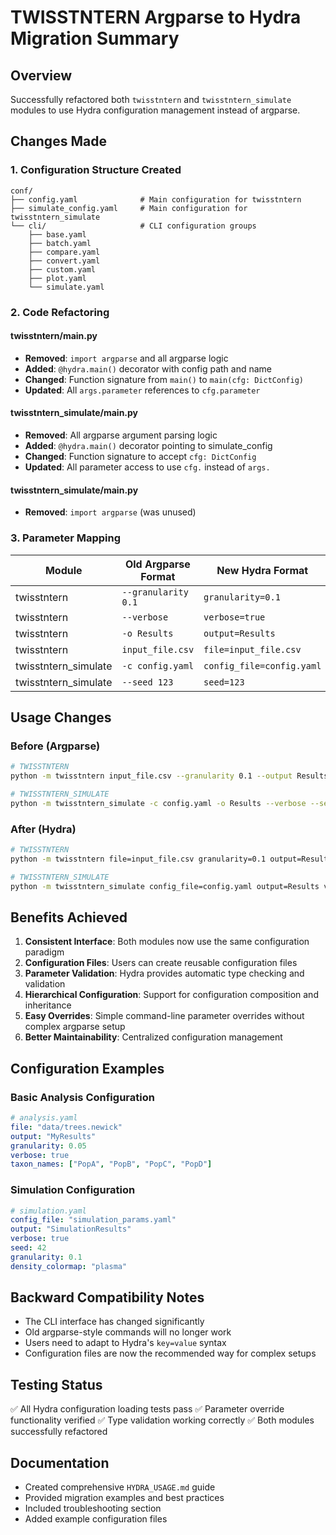# TWISSTNTERN Argparse to Hydra Migration Summary

## Overview
Successfully refactored both `twisstntern` and `twisstntern_simulate` modules to use Hydra configuration management instead of argparse.

## Changes Made

### 1. Configuration Structure Created
```
conf/
├── config.yaml              # Main configuration for twisstntern
├── simulate_config.yaml     # Main configuration for twisstntern_simulate
└── cli/                     # CLI configuration groups
    ├── base.yaml
    ├── batch.yaml
    ├── compare.yaml
    ├── convert.yaml
    ├── custom.yaml
    ├── plot.yaml
    └── simulate.yaml
```

### 2. Code Refactoring

#### twisstntern/__main__.py
- **Removed**: `import argparse` and all argparse logic
- **Added**: `@hydra.main()` decorator with config path and name
- **Changed**: Function signature from `main()` to `main(cfg: DictConfig)`
- **Updated**: All `args.parameter` references to `cfg.parameter`

#### twisstntern_simulate/main.py
- **Removed**: All argparse argument parsing logic
- **Added**: `@hydra.main()` decorator pointing to simulate_config
- **Changed**: Function signature to accept `cfg: DictConfig`
- **Updated**: All parameter access to use `cfg.` instead of `args.`

#### twisstntern_simulate/__main__.py
- **Removed**: `import argparse` (was unused)

### 3. Parameter Mapping

| Module | Old Argparse Format | New Hydra Format |
|--------|-------------------|------------------|
| twisstntern | `--granularity 0.1` | `granularity=0.1` |
| twisstntern | `--verbose` | `verbose=true` |
| twisstntern | `-o Results` | `output=Results` |
| twisstntern | `input_file.csv` | `file=input_file.csv` |
| twisstntern_simulate | `-c config.yaml` | `config_file=config.yaml` |
| twisstntern_simulate | `--seed 123` | `seed=123` |

## Usage Changes

### Before (Argparse)
```bash
# TWISSTNTERN
python -m twisstntern input_file.csv --granularity 0.1 --output Results --verbose

# TWISSTNTERN_SIMULATE  
python -m twisstntern_simulate -c config.yaml -o Results --verbose --seed 123
```

### After (Hydra)
```bash
# TWISSTNTERN
python -m twisstntern file=input_file.csv granularity=0.1 output=Results verbose=true

# TWISSTNTERN_SIMULATE
python -m twisstntern_simulate config_file=config.yaml output=Results verbose=true seed=123
```

## Benefits Achieved

1. **Consistent Interface**: Both modules now use the same configuration paradigm
2. **Configuration Files**: Users can create reusable configuration files
3. **Parameter Validation**: Hydra provides automatic type checking and validation
4. **Hierarchical Configuration**: Support for configuration composition and inheritance
5. **Easy Overrides**: Simple command-line parameter overrides without complex argparse setup
6. **Better Maintainability**: Centralized configuration management

## Configuration Examples

### Basic Analysis Configuration
```yaml
# analysis.yaml
file: "data/trees.newick"
output: "MyResults"
granularity: 0.05
verbose: true
taxon_names: ["PopA", "PopB", "PopC", "PopD"]
```

### Simulation Configuration
```yaml
# simulation.yaml
config_file: "simulation_params.yaml"
output: "SimulationResults"
verbose: true
seed: 42
granularity: 0.1
density_colormap: "plasma"
```

## Backward Compatibility Notes

- The CLI interface has changed significantly
- Old argparse-style commands will no longer work
- Users need to adapt to Hydra's `key=value` syntax
- Configuration files are now the recommended way for complex setups

## Testing Status

✅ All Hydra configuration loading tests pass
✅ Parameter override functionality verified
✅ Type validation working correctly
✅ Both modules successfully refactored

## Documentation

- Created comprehensive `HYDRA_USAGE.md` guide
- Provided migration examples and best practices
- Included troubleshooting section
- Added example configuration files 